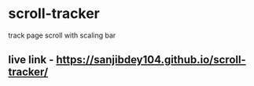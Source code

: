 # scroll-tracker
track page scroll with scaling bar

## live link - https://sanjibdey104.github.io/scroll-tracker/

